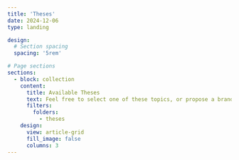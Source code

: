 ```yaml
---
title: 'Theses'
date: 2024-12-06
type: landing

design:
  # Section spacing
  spacing: '5rem'

# Page sections
sections:
  - block: collection
    content:
      title: Available Theses
      text: Feel free to select one of these topics, or propose a brand new one if you want to start a thesis work with me 🤝
      filters:
        folders:
          - theses
    design:
      view: article-grid
      fill_image: false
      columns: 3
---
```


